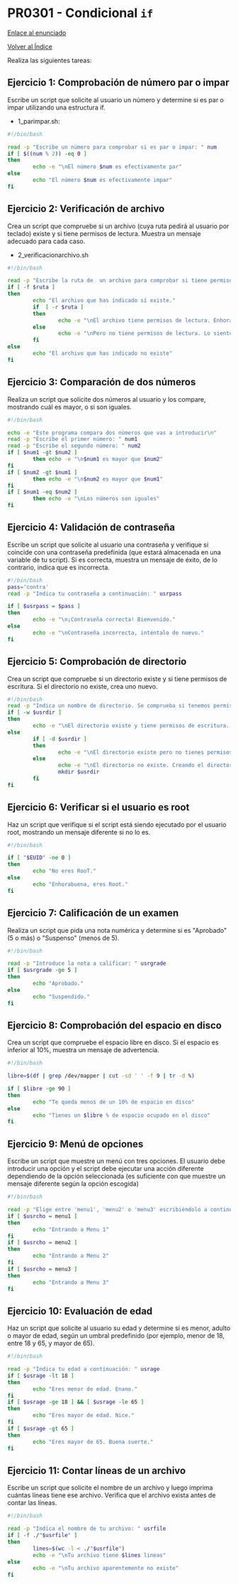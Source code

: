 # PR0301 - Condicional `if`

[Enlace al enunciado](https://github.com/vgonzalez165/apuntes_aso/blob/main/ut03/practicas/pr0301_comando_if.md)

[Volver al Índice](../../index.md)


Realiza las siguientes tareas:

## Ejercicio 1: Comprobación de número par o impar

Escribe un script que solicite al usuario un número y determine si es par o impar utilizando una estructura if.
- 1_parimpar.sh:
```bash
#!/bin/bash

read -p "Escribe un número para comprobar si es par o impar: " num
if [ $((num % 2)) -eq 0 ]
then
        echo -e "\nEl número $num es efectivamente par"
else
        echo "El número $num es efectivamente impar"
fi
```

## Ejercicio 2: Verificación de archivo

Crea un script que compruebe si un archivo (cuya ruta pedirá al usuario por teclado) existe y si tiene permisos de lectura. Muestra un mensaje adecuado para cada caso.
- 2_verificacionarchivo.sh
```bash
#!/bin/bash

read -p "Escribe la ruta de  un archivo para comprobar si tiene permisos de lectura: " ruta
if [ -f $ruta ]
then
        echo "El archivo que has indicado sí existe."
        if  [ -r $ruta ]
        then
                echo -e "\nEl archivo tiene permisos de lectura. Enhorabuena"
        else
                echo -e "\nPero no tiene permisos de lectura. Lo siento"
        fi
else
        echo "El archivo que has indicado no existe"
fi        
```

## Ejercicio 3: Comparación de dos números

Realiza un script que solicite dos números al usuario y los compare, mostrando cuál es mayor, o si son iguales.
```bash
#!/bin/bash

echo -e "Este programa compara dos números que vas a introducir\n"
read -p "Escribe el primer número: " num1
read -p "Escribe el segundo número: " num2
if [ $num1 -gt $num2 ]
        then echo -e "\n$num1 es mayor que $num2"
fi
if [ $num2 -gt $num1 ]
        then echo -e "\n$num2 es mayor que $num1"
fi
if [ $num1 -eq $num2 ]
        then echo -e "\nLos números son iguales"
fi
```

## Ejercicio 4: Validación de contraseña

Escribe un script que solicite al usuario una contraseña y verifique si coincide con una contraseña predefinida (que estará almacenada en una variable de tu script). Si es correcta, muestra un mensaje de éxito, de lo contrario, indica que es incorrecta.
```bash
#!/bin/bash
pass='contra'
read -p "Indica tu contraseña a continuación: " usrpass

if [ $usrpass = $pass ]
then
        echo -e "\n¡Contraseña correcta! Bienvenido."
else
        echo -e "\nContraseña incorrecta, inténtalo de nuevo."
fi
```


## Ejercicio 5: Comprobación de directorio

Crea un script que compruebe si un directorio existe y si tiene permisos de escritura. Si el directorio no existe, crea uno nuevo.
```bash
#!/bin/bash
read -p "Indica un nombre de directorio. Se comprueba si tenemos permisos de escritura. Si no existe, se creará: " usrdir
if [ -w $usrdir ]
then
        echo -e "\nEl directorio existe y tiene permisos de escritura. Enhorabuena."
else
        if [ -d $usrdir ]
        then
                echo -e "\nEl directorio existe pero no tienes permisos de escritura."
        else
                echo -e "\nEl directorio no existe. Creando el directorio... "
                mkdir $usrdir
        fi
fi
```

## Ejercicio 6: Verificar si el usuario es root

Haz un script que verifique si el script está siendo ejecutado por el usuario root, mostrando un mensaje diferente si no lo es.
```bash
#!/bin/bash

if [ "$EUID" -ne 0 ]
then
        echo "No eres RooT."
else
        echo "Enhorabuena, eres Root."
fi
```

## Ejercicio 7: Calificación de un examen

Realiza un script que pida una nota numérica y determine si es "Aprobado" (5 o más) o "Suspenso" (menos de 5).
```bash
#!/bin/bash

read -p "Introduce la nota a calificar: " usrgrade
if [ $usrgrade -ge 5 ]
then
        echo "Aprobado."
else
        echo "Suspendido."
fi
```

## Ejercicio 8: Comprobación del espacio en disco

Crea un script que compruebe el espacio libre en disco. Si el espacio es inferior al 10%, muestra un mensaje de advertencia.
```bash
#!/bin/bash

libre=$(df | grep /dev/mapper | cut -sd ' ' -f 9 | tr -d %)

if [ $libre -ge 90 ]
then
        echo "Te queda menos de un 10% de espacio en disco"
else
        echo "Tienes un $libre % de espacio ocupado en el disco"
fi
```

## Ejercicio 9: Menú de opciones

Escribe un script que muestre un menú con tres opciones. El usuario debe introducir una opción y el script debe ejecutar una acción diferente dependiendo de la opción seleccionada (es suficiente con que muestre un mensaje diferente según la opción escogida)
```bash
#!/bin/bash

read -p "Elige entre 'menu1', 'menu2' o 'menu3' escribiéndolo a continuación: " usrcho
if [ $usrcho = menu1 ]
then
        echo "Entrando a Menu 1"
fi
if [ $usrcho = menu2 ]
then
        echo "Entrando a Menu 2"
fi
if [ $usrcho = menu3 ]
then
        echo "Entrando a Menu 3"
fi
```

## Ejercicio 10: Evaluación de edad

Haz un script que solicite al usuario su edad y determine si es menor, adulto o mayor de edad, según un umbral predefinido (por ejemplo, menor de 18, entre 18 y 65, y mayor de 65).
```bash
#!/bin/bash

read -p "Indica tu edad a continuación: " usrage
if [ $usrage -lt 18 ]
then
        echo "Eres menor de edad. Enano."
fi
if [ $usrage -ge 18 ] && [ $usrage -le 65 ]
then
        echo "Eres mayor de edad. Nice."
fi
if [ $usrage -gt 65 ]
then
        echo "Eres mayor de 65. Buena suerte."
fi
```

## Ejercicio 11: Contar líneas de un archivo

Escribe un script que solicite el nombre de un archivo y luego imprima cuántas líneas tiene ese archivo. Verifica que el archivo exista antes de contar las líneas.
```bash
#!/bin/bash

read -p "Indica el nombre de tu archivo: " usrfile
if [ -f ./"$usrfile" ]
then
        lines=$(wc -l < ./"$usrfile")
        echo -e "\nTu archivo tiene $lines lineas"
else
        echo -e "\nTu archivo aparentemente no existe"
fi
```